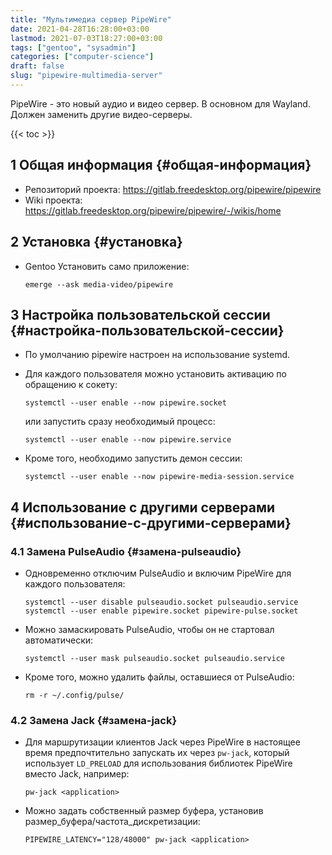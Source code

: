 ```yaml
---
title: "Мультимедиа сервер PipeWire"
date: 2021-04-28T16:28:00+03:00
lastmod: 2021-07-03T18:27:00+03:00
tags: ["gentoo", "sysadmin"]
categories: ["computer-science"]
draft: false
slug: "pipewire-multimedia-server"
---
```


PipeWire - это новый аудио и видео сервер. В основном для Wayland. Должен заменить другие видео-серверы.

<!--more-->

{{< toc >}}


## <span class="section-num">1</span> Общая информация {#общая-информация}

-   Репозиторий проекта: <https://gitlab.freedesktop.org/pipewire/pipewire>
-   Wiki проекта: <https://gitlab.freedesktop.org/pipewire/pipewire/-/wikis/home>


## <span class="section-num">2</span> Установка {#установка}

-   Gentoo
    Установить само приложение:

    ```shell
    emerge --ask media-video/pipewire
    ```


## <span class="section-num">3</span> Настройка пользовательской сессии {#настройка-пользовательской-сессии}

-   По умолчанию pipewire настроен на использование systemd.
-   Для каждого пользователя можно установить активацию по обращению к сокету:

    ```shell
    systemctl --user enable --now pipewire.socket
    ```

    или запустить сразу необходимый процесс:

    ```shell
    systemctl --user enable --now pipewire.service
    ```
-   Кроме того, необходимо запустить демон сессии:

    ```shell
    systemctl --user enable --now pipewire-media-session.service
    ```


## <span class="section-num">4</span> Использование с другими серверами {#использование-с-другими-серверами}


### <span class="section-num">4.1</span> Замена PulseAudio {#замена-pulseaudio}

-   Одновременно отключим PulseAudio и включим PipeWire для каждого пользователя:

    ```shell
    systemctl --user disable pulseaudio.socket pulseaudio.service
    systemctl --user enable pipewire.socket pipewire-pulse.socket
    ```
-   Можно замаскировать PulseAudio, чтобы он не стартовал автоматически:

    ```shell
    systemctl --user mask pulseaudio.socket pulseaudio.service
    ```
-   Кроме того, можно удалить файлы, оставшиеся от PulseAudio:

    ```shell
    rm -r ~/.config/pulse/
    ```


### <span class="section-num">4.2</span> Замена Jack {#замена-jack}

-   Для маршрутизации клиентов Jack через PipeWire в настоящее время
    предпочтительно запускать их через `pw-jack`, который использует
    `LD_PRELOAD` для использования библиотек PipeWire вместо Jack, например:

    ```shell
    pw-jack <application>
    ```
-   Можно задать собственный размер буфера, установив размер\_буфера/частота\_дискретизации:

    ```shell
    PIPEWIRE_LATENCY="128/48000" pw-jack <application>
    ```
